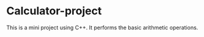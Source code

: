 # Calculator-project
This is a mini project using C++.
It performs the basic arithmetic operations.
